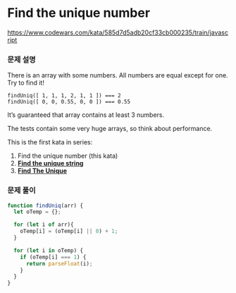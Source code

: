 # Find the unique number

https://www.codewars.com/kata/585d7d5adb20cf33cb000235/train/javascript

### 문제 설명

There is an array with some numbers. All numbers are equal except for one. Try to find it!

```
findUniq([ 1, 1, 1, 2, 1, 1 ]) === 2
findUniq([ 0, 0, 0.55, 0, 0 ]) === 0.55
```

It’s guaranteed that array contains at least 3 numbers.

The tests contain some very huge arrays, so think about performance.

This is the first kata in series:

1. Find the unique number (this kata)
2. **[Find the unique string](https://www.codewars.com/kata/585d8c8a28bc7403ea0000c3)**
3. **[Find The Unique](https://www.codewars.com/kata/5862e0db4f7ab47bed0000e5)**

### 문제 풀이

```jsx
function findUniq(arr) {
  let oTemp = {};

  for (let i of arr){
    oTemp[i] = (oTemp[i] || 0) + 1;
  }

  for (let i in oTemp) {
    if (oTemp[i] === 1) {
      return parseFloat(i);
    }
  }
}
```
